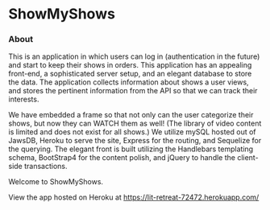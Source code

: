 # ShowMyShows
### About
This is an application in which users can log in (authentication in the future) and start to keep their shows in orders.
This application has an appealing front-end, a sophisticated server setup, and an elegant database to store the data.
The application collects information about shows a user views, and stores the pertinent information from the API so that we can track their interests. 

We have embedded a frame so that not only can the user categorize their shows, but now they can WATCH them as well! (The library of video content is limited and does not exist for all shows.)
We utilize mySQL hosted out of JawsDB, Heroku to serve the site, Express for the routing, and Sequelize for the querying.
The elegant front is built utilizing the Handlebars templating schema, BootStrap4 for the content polish, and jQuery to handle the client-side transactions. 

Welcome to ShowMyShows. 

View the app hosted on Heroku at https://lit-retreat-72472.herokuapp.com/
